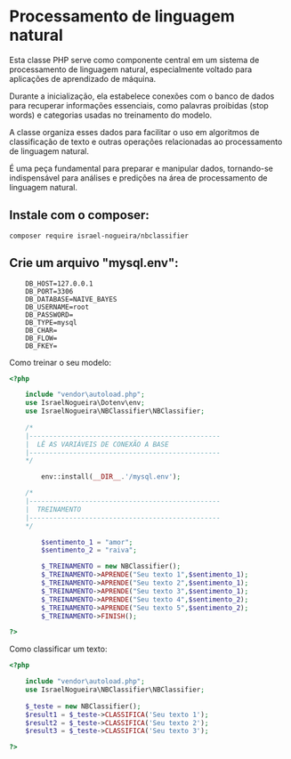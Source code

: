 
# Processamento de linguagem natural

  Esta classe PHP serve como componente central em um sistema 
  de processamento de linguagem natural, especialmente voltado 
  para aplicações de aprendizado de máquina. 
  
  Durante a inicialização, ela estabelece conexões com o banco de dados 
  para recuperar informações essenciais, como palavras proibidas (stop words) 
  e categorias usadas no treinamento do modelo. 
  
  A classe organiza esses dados para facilitar o uso em algoritmos 
  de classificação de texto e outras operações relacionadas 
  ao processamento de linguagem natural.
  
  É uma peça fundamental para preparar e manipular dados, 
  tornando-se indispensável para análises e predições 
  na área de processamento de linguagem natural.

## Instale com o composer:
```
composer require israel-nogueira/nbclassifier

```

## Crie um arquivo "mysql.env":

```env
	DB_HOST=127.0.0.1
	DB_PORT=3306
	DB_DATABASE=NAIVE_BAYES
	DB_USERNAME=root
	DB_PASSWORD=
	DB_TYPE=mysql
	DB_CHAR=
	DB_FLOW=
	DB_FKEY=
```


Como treinar o seu modelo:

```php
<?php

	include "vendor\autoload.php";
	use IsraelNogueira\Dotenv\env;
	use IsraelNogueira\NBClassifier\NBClassifier;
			   
	/*
	|------------------------------------------------
	|  LÊ AS VARIÁVEIS DE CONEXÃO A BASE
	|------------------------------------------------
	*/

		env::install(__DIR__.'/mysql.env');

	/*
	|------------------------------------------------
	|  TREINAMENTO
	|------------------------------------------------
	*/

		$sentimento_1 = "amor";
		$sentimento_2 = "raiva";

		$_TREINAMENTO = new NBClassifier();
		$_TREINAMENTO->APRENDE("Seu texto 1",$sentimento_1);
		$_TREINAMENTO->APRENDE("Seu texto 2",$sentimento_1);
		$_TREINAMENTO->APRENDE("Seu texto 3",$sentimento_1);
		$_TREINAMENTO->APRENDE("Seu texto 4",$sentimento_2);
		$_TREINAMENTO->APRENDE("Seu texto 5",$sentimento_2);
		$_TREINAMENTO->FINISH();

?>
```

Como classificar um texto:

```php
<?php

	include "vendor\autoload.php";
	use IsraelNogueira\NBClassifier\NBClassifier;
		
	$_teste = new NBClassifier();
	$result1 = $_teste->CLASSIFICA('Seu texto 1');
	$result2 = $_teste->CLASSIFICA('Seu texto 2');
	$result3 = $_teste->CLASSIFICA('Seu texto 3');

?>
